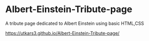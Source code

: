 # Albert-Einstein-Tribute-page
A tribute page dedicated to Albert Einstein using basic HTML,CSS


https://utkars3.github.io/Albert-Einstein-Tribute-page/
